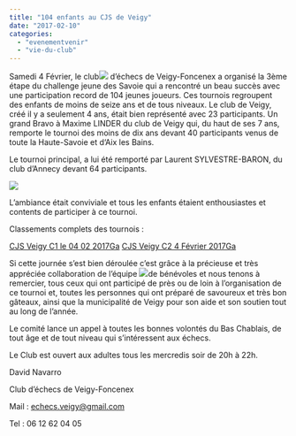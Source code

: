 ```yaml
---
title: "104 enfants au CJS de Veigy"
date: "2017-02-10"
categories: 
  - "evenementvenir"
  - "vie-du-club"
---
```


Samedi 4 Février, le club[![](/wordpress-uploads/2017/02/WP_20170204_16_40_27_Pro-300x169.jpg)](/wordpress-uploads/2017/02/WP_20170204_16_40_27_Pro.jpg) d’échecs de Veigy-Foncenex a organisé la 3ème étape du challenge jeune des Savoie qui a rencontré un beau succès avec une participation record de 104 jeunes joueurs. Ces tournois regroupent des enfants de moins de seize ans et de tous niveaux. Le club de Veigy, créé il y a seulement 4 ans, était bien représenté avec 23 participants. Un grand Bravo à Maxime LINDER du club de Veigy qui, du haut de ses 7 ans, remporte le tournoi des moins de dix ans devant 40 participants venus de toute la Haute-Savoie et d‘Aix les Bains.

Le tournoi principal, a lui été remporté par Laurent SYLVESTRE-BARON, du club d’Annecy devant 64 participants.

[![](/wordpress-uploads/2017/02/Photo-CJS-4.2.17-300x169.jpg)](/wordpress-uploads/2017/02/Photo-CJS-4.2.17.jpg)

L’ambiance était conviviale et tous les enfants étaient enthousiastes et contents de participer à ce tournoi.

Classements complets des tournois :

[CJS Veigy C1 le 04 02 2017Ga](/wordpress-uploads/2017/02/CJS-Veigy-C1-le-04-02-2017Ga.htm) [CJS Veigy C2 4 Février 2017Ga](/wordpress-uploads/2017/02/CJS-Veigy-C2-4-Février-2017Ga.htm)

Si cette journée s’est bien déroulée c’est grâce à la précieuse et très appréciée collaboration de l’équipe [![](/wordpress-uploads/2017/02/Photo-CJS-2-225x300.jpg)](/wordpress-uploads/2017/02/Photo-CJS-2.jpg)de bénévoles et nous tenons à remercier, tous ceux qui ont participé de près ou de loin à l’organisation de ce tournoi et, toutes les personnes qui ont préparé de savoureux et très bon gâteaux, ainsi que la municipalité de Veigy pour son aide et son soutien tout au long de l’année.

Le comité lance un appel à toutes les bonnes volontés du Bas Chablais, de tout âge et de tout niveau qui s’intéressent aux échecs.

Le Club est ouvert aux adultes tous les mercredis soir de 20h à 22h.

David Navarro

Club d’échecs de Veigy-Foncenex

Mail : echecs.veigy@gmail.com

Tel : 06 12 62 04 05
